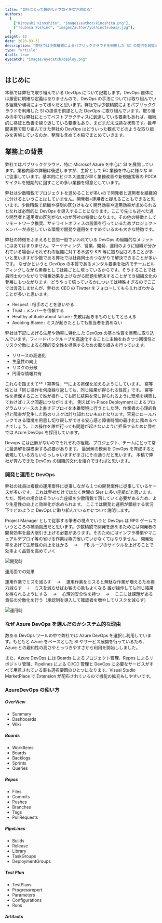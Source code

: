 ```yaml
---
title: "自社にとって最適なデプロイを突き詰める"
authors:
  [
    ["Hiroyuki Kinoshita", "images/author/kinoshita.png"],
    ["Tsubasa Yoshino", "images/author/yoshinotsubasa.jpg"],
  ]
weight: 10
date: 2020-03-31
description: "弊社では少数精鋭によるパブリッククラウドを利用した SI の提供を前提とした DevOps に取り組んでいます。取り組みの中では弊社にとってベストプラクティスに到達している要素もあれば、継続的に検証と改善を繰り返している要素もあり、まだまだ未成熟な状態です。"
type: "article"
draft: true
eyecatch: "images/eyecatch/deploy.png"
---
```


## はじめに

本稿では弊社で取り組んでいる DevOps について記載します。DevOps 自体には厳密に明確な定義はありませんので、DevOps の手法については取り組んでいる組織や環境によって様々だと思います。弊社では少数精鋭によるパブリッククラウドを利用した SI の提供を前提とした DevOps に取り組んでいます。取り組みの中では弊社にとってベストプラクティスに到達している要素もあれば、継続的に検証と改善を繰り返している要素もあり、まだまだ未成熟な状態です。数年間実務で取り組んできた弊社の DevOps はどういった観点でどのような取り組みを実施しているのか、整理も含めて本稿でまとめていきます。

## 業務上の背景

弊社ではパブリッククラウド、特に Microsof Azure を中心に SI を展開しています。業務内容の詳細は後述しますが、主幹として EC 業務を中心に様々な SI に従事しています。基本的にビジネス速度が早く業務改善や新規施策等の PDCA サイクルを短期的に回すことの多い業務を得意としています。

弊社は少数精鋭でプロジェクトを進めることが多いので開発者と運用者を組織的に分けるということはしていません。開発者=運用者と捉えることもできると思います。少数精鋭で組織や役割の区分けもなく開発効率や運用効率が求められるとなれば必然的に DevOps を導入することになります。ここで先にも述べた通り開発者と運用者の区別がないのが弊社の特徴になります。その他の特徴としてリモートワーク推奨、サテライトオフィスの設置を行っているためプロジェクトメンバーが点在している環境で開発や運用をすすめているのも大きな特徴です。

弊社の特徴をふまえると世間一般でいわれている DevOps の組織的なメリットにはあてはまりません。マーケティング、営業、開発、運用のように組織が分かれている場合はそれぞれの組織に対する不満や KPI 等に振り回されることが多いと思いますが少数である弊社では社員同士のつながりで解決できることが多いです。
なぜかというと DevOps の本質であるメンタル要素を社内でチームビルディングしながら素養として社員ごとに培っているからです。そうすることで社員同士のつながりで相乗効果を上げながら問題を解決することができ組織文化の発展にもつながります。どうやって培っているかについては特殊すぎるのでここでは言及しませんが、弊社の CEO の Tiwtter をフォローしてもらえればわかることが多いと思います。

- Respect : 相手のことを思いやる
- Trust : メンバーを信頼する
- Healthy attitude about failure : 失敗は起きるものとしてとらえる
- Avoiding Blame : ミスが起きたとしても担当者を責めない

弊社は下記にあげる生産や効率に特化した DevOps の基本性質を業務に取り込んでいます。フィードバックループを高速化することに主軸をおきつつ回復性とリスク分散による心理的安全性を担保するための取り組みを行っています。

- リリースの高速化
- 生産性の向上
- リスクの分散
- 円滑な情報共有

これらを踏まえて**「冪等性」**による担保を加えるようにしています。
冪等性とは「同じ操作を何度繰り返しても、同じ結果が得られる性質」です。
冪等性を担保することで誰が操作しても同じ結果を常に得られるように環境を構築しておけばリスク回避につながります。
例えば In-Place Deployment によるプログラムリソースの上書きデプロイを本番環境に行うとした時、作業者の心理的負担と障害が発生した時のリスクは計り知れないものとなります。容易にロールバックできる環境を用意し切り戻しができる安心感と障害時間の最小化に務めるべきでしょう。この操作を誰が行っても問題が起きないように担保するために弊社では Azure DevOps を採用しています。

Devops には正解がないのでそれぞれの組織、プロジェクト、チームにとって常に最適解を探模索する必要があります。
最適解の模索を DevOps を育成すると表現している方もいらっしゃいますがまさにその通りだと思います。
本稿で弊社が育んできた DevOps の組織的文化を紹介できればと思います。

### 開発と運用と DevOps

<!--
Keyword
運用でポカしない＝心理的安全性
運用でポカすると無駄な作業が増える＝効率化
誰がやっても＝べきとうせい
承認制＝責任の冗長化
自動テスト
-->

弊社の社員は複数の運用案件に従事しながら１つの開発案件に従事しているケースが多いです。
これは弊社だけではなく世間の SIer に多い座組だと思います。
ただ、弊社の場合はそういった座組を少数精鋭で回していく必要があるため、より生産性の向上と効率化が求められます。
ここでは開発と運用が錯綜する状況下でどのように DevOps に取り組んでいるかについて説明します。

Project Manager として従事する筆者の視点でいうと DevOps は RPG ゲームでいうところの補助魔法だと思います。少数精鋭で開発を進めるためには開発者の開発効率を最大限引き上げる必要があります。そのためにはインフラ構築やマニュアルデプロイ等の省ける作業は極力省いていかなくてはなりません。
開発効率をあげて生産性の向上をはかる　 → 　 FB ループのサイクルを上げることで効率よく品質を高めていく

![開発時](../images/images02.png)

運用面での効果

運用作業でミスを減らす　 → 　運用作業をミスると無駄な作業が増えるため極力減らす　＋　ミスを減らせばお客の心象もよくなる
誰が操作しても同じ結果を得られるようにする　 → 　心理的安全性を持つ　 → 　ここには課題がある
責任の分散化を行う（承認制を導入して確認者を増やしてリスクを減らす）

![運用時](../images/images02.png)

### なぜ Azure DevOps を選んだのかシステム的な理由

数ある DevOps ツールの中で弊社では Azure DevOps を選択し利用しています。もともと Azure をベースとした SI やサービス展開を行っているため、Azure との親和性の高さやとっつきやすさから利用を開始ししました。

また、Azure DevOps には Boards によるプロジェクト管理、Repos によるリポジトリ管理、Pipelines による CI/CD 管理と DevOps に必要なサービスがすべて用意されている事も選択要因のひとつになります。Visual Studio MarketPlace で Extension が配布されているので機能の拡充もしやすいです。

### AzureDevOps の使い方

##### OverView

- Summary
- Dashboards
- Wiki

##### Boards

- WorkItems
- Boards
- Backlogs
- Sprints
- Queries

##### Repos

- Files
- Commits
- Pushes
- Branches
- Tags
- PullRequests

##### PipeLines

- Builds
- Release
- Library
- TaskGroups
- DeploymentGroups

##### Test Plan

- TestPlans
- Prpgressreport
- Parameters
- Configurations
- Runs

#### Artifacts

<!--
### 必要なことや TODO(残課題)

- yaml 設定ファイルのジェネレーターを作る？
- yaml の面倒を見るのはだれか＝新しい方法が出たときのアップデート(.NET Core 3.0)
- テストを書くことと回すことは違う
- プロジェクト単位でワークスペースを分ける？？
- 式年遷宮の話、88 か所巡りをしている間に新しくなるような形が望ましい。(方法は検討)

### 参考

１：CICD を使用する理由
２：世の中にある CICD ツールの紹介（できれば比較も）
３：AzureDevOps を選択する理由
４：AzureDevOps の機能について説明・使い方
組織 → プロジェクト概念
Agent/AgentLess とか設定周りとか全体的を踏まえつつ機能を深堀
ここは機能ごとに別の章立てのほうがいいかもしれない。
５：Azure との連携
６：オリジナルタスクを作成して公開する
-->
